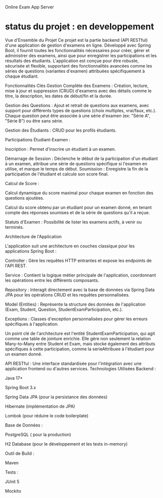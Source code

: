  Online Exam App Server
 # status du projet : en developpement

Vue d'Ensemble du Projet
Ce projet est la partie backend (API RESTful) d'une application de gestion d'examens en ligne. Développé avec Spring Boot, il fournit toutes les fonctionnalités nécessaires pour créer, gérer et administrer des examens, ainsi que pour enregistrer les participations et les résultats des étudiants. L'application est conçue pour être robuste, sécurisée et flexible, supportant des fonctionnalités avancées comme les séries de questions (variantes d'examen) attribuées spécifiquement à chaque étudiant.

Fonctionnalités Clés
Gestion Complète des Examens : Création, lecture, mise à jour et suppression (CRUD) d'examens avec des détails comme le titre, la description, les dates de début/fin et la durée.

Gestion des Questions : Ajout et retrait de questions aux examens, avec support pour différents types de questions (choix multiples, vrai/faux, etc.). Chaque question peut être associée à une série d'examen (ex: "Série A", "Série B") ou être sans série.

Gestion des Étudiants : CRUD pour les profils étudiants.

Participations Étudiant-Examen :

Inscription : Permet d'inscrire un étudiant à un examen.

Démarrage de Session : Déclenche le début de la participation d'un étudiant à un examen, attribue une série de questions spécifique si l'examen en utilise, et marque le temps de début.
Soumission : Enregistre la fin de la participation de l'étudiant et calcule son score final.

Calcul de Score :

Calcul dynamique du score maximal pour chaque examen en fonction des questions ajoutées.

Calcul du score obtenu par un étudiant pour un examen donné, en tenant compte des réponses soumises et de la série de questions qu'il a reçue.

Statuts d'Examen : Possibilité de lister les examens actifs, à venir ou terminés.

Architecture de l'Application

L'application suit une architecture en couches classique pour les applications Spring Boot :

Controller : Gère les requêtes HTTP entrantes et expose les endpoints de l'API REST.

Service : Contient la logique métier principale de l'application, coordonnant les opérations entre les différents composants.

Repository : Interagit directement avec la base de données via Spring Data JPA pour les opérations CRUD et les requêtes personnalisées.

Model (Entities) : Représente la structure des données de l'application (Exam, Student, Question, StudentExamParticipation, etc.).

Exceptions : Classes d'exception personnalisées pour gérer les erreurs spécifiques à l'application.

Un point clé de l'architecture est l'entité StudentExamParticipation, qui agit comme une table de jointure enrichie. Elle gère non seulement la relation Many-to-Many entre Student et Exam, mais stocke également des attributs spécifiques à cette participation, comme la serieAttribuee à l'étudiant pour un examen donné.

API RESTful : Une interface standardisée pour l'intégration avec une application frontend ou d'autres services.
Technologies Utilisées
Backend :

Java 17+

Spring Boot 3.x

Spring Data JPA (pour la persistance des données)

Hibernate (implémentation de JPA)

Lombok (pour réduire le code boilerplate)

Base de Données :

PostgreSQL ( pour la production)

H2 Database (pour le développement et les tests in-memory)

Outil de Build :

Maven

Tests :

JUnit 5

Mockito
